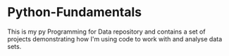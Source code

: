 # Python-Fundamentals


This is my py Programming for Data repository and contains a set of projects demonstrating how I'm using code to work with and analyse data sets.